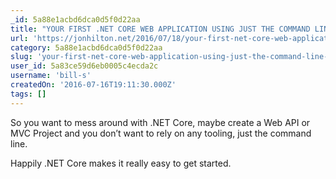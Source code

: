 ```yaml
---
_id: 5a88e1acbd6dca0d5f0d22aa
title: "YOUR FIRST .NET CORE WEB APPLICATION USING JUST THE COMMAND LINE (IN TEN MINUTES OR LESS)"
url: 'https://jonhilton.net/2016/07/18/your-first-net-core-web-application-using-nothing-but-the-command-line/'
category: 5a88e1acbd6dca0d5f0d22aa
slug: 'your-first-net-core-web-application-using-just-the-command-line-in-ten-minutes-or-less'
user_id: 5a83ce59d6eb0005c4ecda2c
username: 'bill-s'
createdOn: '2016-07-16T19:11:30.000Z'
tags: []
---
```


So you want to mess around with .NET Core, maybe create a Web API or MVC Project and you don’t want to rely on any tooling, just the command line.

Happily .NET Core makes it really easy to get started.

